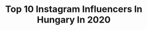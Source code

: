 ---
title: Top 10 Instagram Influencers In Hungary In 2020
description: Identify the most popular Instagram accounts on inBeat.
platform: Instagram
profiles:
  - username: "leonettatarcsa"
    fullname: >-
      L E O N E T T A 🔹T A R C S A
    location: "Hungary"
    followers: 29970
    engagement: 578
    commentsToLikes: 0.052633
    avatar: "https://scontent-amt2-1.cdninstagram.com/v/t51.2885-19/s320x320/80436431_574610359783572_402306915146661888_n.jpg?_nc_ht=scontent-amt2-1.cdninstagram.com&_nc_ohc=Ugd9MkD-DVIAX9xIsum&oh=700c360081cf281629386a2413822c85&oe=5EB91572"
    verified: false
    hashtags: "#liwadunes, #dubaifashionista, #cardioworkout, #apolloevents"
  - username: "nikollukassy"
    fullname: >-
      nikolツ
    location: "Hungary"
    followers: 17014
    engagement: 1126
    commentsToLikes: 0.018108
    avatar: "https://scontent-ams4-1.cdninstagram.com/v/t51.2885-19/s320x320/92288742_319160429064409_7299848002510782464_n.jpg?_nc_ht=scontent-ams4-1.cdninstagram.com&_nc_ohc=N9rgMPPOp9IAX-Ccy3T&oh=759ce3796c72f2605db69887d126ffb4&oe=5EB9D0AE"
    verified: false
    hashtags: "#marieclarie, #dress, #ma, #hair"
  - username: "oksana_domoratskaya"
    fullname: >-
      Travel.Dream.Explore 🚀🖖🏻
    location: "Hungary"
    followers: 152711
    engagement: 108
    commentsToLikes: 0.064703
    avatar: "https://scontent-ams4-1.cdninstagram.com/v/t51.2885-19/s320x320/21294475_1569235379799866_419042092006768640_n.jpg?_nc_ht=scontent-ams4-1.cdninstagram.com&_nc_ohc=IQjxNY1354AAX_tOmr3&oh=bfd082154ed9e4ce6680252913e42656&oe=5EB886C8"
    verified: false
    hashtags: "#ralflauren, #styleinspo, #foodphotography, #heyheyhey"
  - username: "schatzi_nadi"
    fullname: >-
      Schatzl Nadine
    location: "Hungary"
    followers: 11795
    engagement: 1586
    commentsToLikes: 0.003671
    avatar: "https://scontent-ams4-1.cdninstagram.com/v/t51.2885-19/s320x320/91358891_2650975805146570_5620073154740224000_n.jpg?_nc_ht=scontent-ams4-1.cdninstagram.com&_nc_ohc=7ltolG6BgEwAX9hJZ9E&oh=5b2c5741b469ae06ab84e337c8b59ee9&oe=5EB9E4FD"
    verified: false
    hashtags: "#handball, #sportsclothing, #johelyekrevisz, #kezilabda"
  - username: "lilienvirag2011"
    fullname: >-
      Lilien Virág • YouTuber
    location: "Hungary"
    followers: 12483
    engagement: 821
    commentsToLikes: 0.023275
    avatar: "https://scontent-lht6-1.cdninstagram.com/v/t51.2885-19/s320x320/67062370_488384715325763_3620452268530204672_n.jpg?_nc_ht=scontent-lht6-1.cdninstagram.com&_nc_ohc=Z2-Y6xhrRAgAX85xM1B&oh=a0b728388a35c3c5818b8f45a5b63abe&oe=5EB863D5"
    verified: false
    hashtags: "#sea, #flowers, #bestday, #donuts"
  - username: "matebodor89"
    fullname: >-
      Mate Bodor
    location: "Hungary"
    followers: 19385
    engagement: 578
    commentsToLikes: 0.017551
    avatar: "https://scontent-ams4-1.cdninstagram.com/v/t51.2885-19/s320x320/67759585_2669704153062421_7824851541914812416_n.jpg?_nc_ht=scontent-ams4-1.cdninstagram.com&_nc_ohc=AMVhho7W75gAX_0W4aJ&oh=dc15435ac12ce8ff9e936999d73a65a0&oe=5EB8AF6B"
    verified: false
    hashtags: "#leanderkills, #victoria, #litbob, #thatshoutybandfromeurovision"
  - username: "themacarongirl.travels"
    fullname: >-
      𝐓𝐈𝐌𝐈  • 𝚝𝚛𝚊𝚟𝚎𝚕 𝚋𝚕𝚘𝚐𝚐𝚎𝚛
    location: "Hungary"
    followers: 93381
    engagement: 344
    commentsToLikes: 0.030119
    avatar: "https://scontent-atl3-1.cdninstagram.com/v/t51.2885-19/s320x320/87489813_885750471906945_5388047790070824960_n.jpg?_nc_ht=scontent-atl3-1.cdninstagram.com&_nc_ohc=78zvANxcUZ8AX8Li0tk&oh=85177136338656eaa537bbb2cdf8d557&oe=5EBA788A"
    verified: false
    hashtags: "#italia, #colosseo, #budapeste, #budapestparliament"
  - username: "balitam"
    fullname: >-
      Thomas
    location: "Hungary"
    followers: 13451
    engagement: 954
    commentsToLikes: 0.011459
    avatar: "https://scontent-lhr8-1.cdninstagram.com/v/t51.2885-19/s320x320/42106011_2172132309728005_8452521760519094272_n.jpg?_nc_ht=scontent-lhr8-1.cdninstagram.com&_nc_ohc=JB644YV76UYAX9d0oZe&oh=f4ba7a95120e44fe74683543d31279e1&oe=5EBB3081"
    verified: false
    hashtags: "#sonya6500, #christmas, #budapest, #ikozosseg"
  - username: "weiszlajosphotography"
    fullname: >-
      Weisz Lajos Photography 📷
    location: "Hungary"
    followers: 33841
    engagement: 252
    commentsToLikes: 0.013109
    avatar: "https://scontent-ams4-1.cdninstagram.com/v/t51.2885-19/s320x320/12547380_601118593379274_592203507_a.jpg?_nc_ht=scontent-ams4-1.cdninstagram.com&_nc_ohc=Y63zSaedbpYAX_weAAp&oh=095b857567bc05794c5d0bbe44b10ffc&oe=5EB76091"
    verified: false
    hashtags: "#instahunig, #portraitpage, #light, #joga"
  - username: "nomi.hu"
    fullname: >-
      Nomi 糯米 ♥️ 我抖音：糯米欧洲美女
    location: "Hungary"
    followers: 143655
    engagement: 197
    commentsToLikes: 0.030555
    avatar: "https://scontent-amt2-1.cdninstagram.com/v/t51.2885-19/s320x320/91292274_1111318712555993_739124920583192576_n.jpg?_nc_ht=scontent-amt2-1.cdninstagram.com&_nc_ohc=GnW6CSDGbSkAX-60OE8&oh=045535eb8051416b67baad783819b972&oe=5EBA474D"
    verified: false
    hashtags: "#veganbody, #thelightsofbeauty, #astro, #nudeart"
---